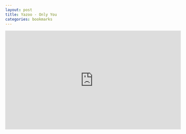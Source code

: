 ```yaml
---
layout: post
title: Yazoo - Only You
categories: bookmarks
---
```


<div class="youtube-embed-container">
	<iframe width="560" height="315" src="https://www.youtube.com/embed/mO7WAzycJC4" title="YouTube video player" frameborder="0" allow="accelerometer; autoplay; clipboard-write; encrypted-media; gyroscope; picture-in-picture" allowfullscreen></iframe>
</div>


